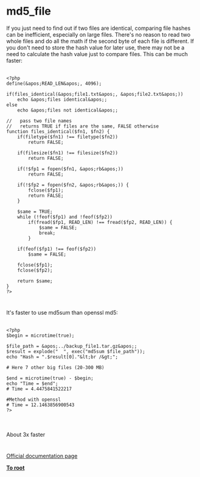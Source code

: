 # md5_file



If you just need to find out if two files are identical, comparing file hashes can be inefficient, especially on large files.  There&apos;s no reason to read two whole files and do all the math if the second byte of each file is different.  If you don&apos;t need to store the hash value for later use, there may not be a need to calculate the hash value just to compare files.  This can be much faster:<br><br>

```
<?php
define(&apos;READ_LEN&apos;, 4096);

if(files_identical(&apos;file1.txt&apos;, &apos;file2.txt&apos;))
    echo &apos;files identical&apos;;
else
    echo &apos;files not identical&apos;;

//   pass two file names
//   returns TRUE if files are the same, FALSE otherwise
function files_identical($fn1, $fn2) {
    if(filetype($fn1) !== filetype($fn2))
        return FALSE;

    if(filesize($fn1) !== filesize($fn2))
        return FALSE;

    if(!$fp1 = fopen($fn1, &apos;rb&apos;))
        return FALSE;

    if(!$fp2 = fopen($fn2, &apos;rb&apos;)) {
        fclose($fp1);
        return FALSE;
    }

    $same = TRUE;
    while (!feof($fp1) and !feof($fp2))
        if(fread($fp1, READ_LEN) !== fread($fp2, READ_LEN)) {
            $same = FALSE;
            break;
        }

    if(feof($fp1) !== feof($fp2))
        $same = FALSE;

    fclose($fp1);
    fclose($fp2);

    return $same;
}
?>
```
  

#

It&apos;s faster to use md5sum than openssl md5:<br><br>

```
<?php
$begin = microtime(true);

$file_path = &apos;../backup_file1.tar.gz&apos;;
$result = explode("  ", exec("md5sum $file_path"));
echo "Hash = ".$result[0]."&lt;br /&gt;";

# Here 7 other big files (20-300 MB)

$end = microtime(true) - $begin;
echo "Time = $end";
# Time = 4.4475841522217 

#Method with openssl
# Time = 12.1463856900543
?>
```
<br><br>About 3x faster  

#

[Official documentation page](https://www.php.net/manual/en/function.md5-file.php)

**[To root](/README.md)**